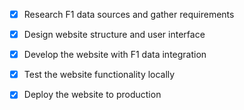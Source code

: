 - [x] Research F1 data sources and gather requirements
- [x] Design website structure and user interface
- [x] Develop the website with F1 data integration
- [x] Test the website functionality locally
- [x] Deploy the website to production

